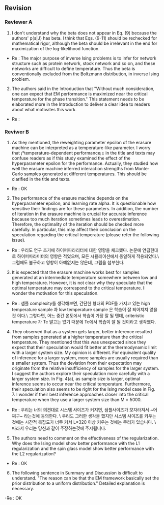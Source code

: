 ## Revision

### Reviewer A

1.  I don't understand why the beta does not appear in Eq. (9) because the authors' p(s|J) has beta. I think that Eqs. (9-11) should be rechecked for mathematical rigor, although the beta should be irrelevant in the end for maximization of the log-likelihood function.

- Re : The major purpose of inverse Ising problems is to infer for network structure such as protein network, stock network and so on, and these networks are difficult to define temperature. Thus the beta is conventionally excluded from the Boltzmann distribution, in inverse Ising problem.

2. The authors said in the Introduction that "Without much consideration, one can expect that EM performance is maximized near the critical temperature for the phase transition." This statement needs to be elaborated more in the Introduction to deliver a clear idea to readers about what motivates this work.

- Re : 

### Reviwer B

1. As they mentioned, the reweighting parameter epsilon of the erasure machine can be interpreted as a temperature-like parameter. I worry that ¡°temperature-dependent performance¡± in the title and texts may confuse readers as if this study examined the effect of the hyperparameter epsilon for the performance. Actually, they studied how well the erasure machine inferred interaction strengths from Monte-Carlo samples generated at different temperatures. This should be clarified in the title and texts. 

- Re : OK

2. The performance of the erasure machine depends on the hyperparameter epsilon, and learning rate alpha. It is questionable how sensitive their findings are for these parameters. In addition, the number of iteration in the erasure machine is crucial for accurate inference because too much iteration sometimes leads to overestimation. Therefore, the optimality of the iteration should be checked more carefully. In particular, this may affect their conclusion on the speculation regarding the critical temperature (please refer the following issue). 

- Re : 우리도 연구 초기에 하이퍼파라리터에 대한 영향을 체크했다. 논문에 언급한대로 하이퍼파라미터의 영향은 적었으며, 모든 시뮬레이션에서 동일하게 적용되었다.\\
그럼에도 불구하고 영향이 아예없지는 않은데, 그림을 첨부한다.

3. It is expected that the erasure machine works best for samples generated at an intermediate temperature somewhere between low and high temperature. However, it is not clear why they speculate that the optimal temperature may correspond to the critical temperature. I wonder the motivation for this speculation. 

- Re : 샘플 complexity를 생각해보면, 간단한 형태의 PDF를 가지고 있는 high temperature sample 과 low temperature sample 은 학습이 잘 되어지지 않을것 이다.\\
그렇다면, 어느 중간 온도에서 학습이 가장 잘 될 텐데, criteristic temperature 가 Tc 말고는 없기 때문에 Tc에서 학습이 잘 될 것이라고 생각했다.

4. They observed that as a system gets larger, better inference resulted from samples generated at a higher temperature than the critical temperature. They mentioned that this was unexpected since they expect that their speculation would fit better at the thermodynamic limit with a larger system size. My opinion is different. For equivalent quality of inference for a larger system, more samples are usually required than a smaller system. Thus the deviation from their expectation may originate from the relative insufficiency of samples for the larger system. I suggest the authors explore their speculation more carefully with a larger system size. In Fig. 4(a), as sample size is larger, optimal inference seems to occur near the critical temperature. Furthermore, their speculation also seems to be right for the Ising model case in Fig. 7. I wonder if their best inference approaches closer into the critical temperature when they use a larger system size than M = 5000. 

- Re : 우리는 너의 의견대로 시스템 사이즈가 커지면, 샘플사이즈가 모자라져서 ~어쩌구~ 라는것에 동의한다. \\
우리도 그러한 생각을 했지만 시스템 사이즈를 키우는 것에는 시간적 복잡도가 너무 커서 L=320 이상 키우는 것에는 무리가 있습니다. \\
따라서 우리는 당신과 같이 주장하는것에 주저됩니다.

5. The authors need to comment on the effectiveness of the regularization. Why does the Ising model show better performance with the L1 regularization and the spin glass model show better performance with the L2 regularization?

- Re : OK

6. The following sentence in Summary and Discussion is difficult to understand. "The reason can be that the EM framework basically set the prior distribution to a uniform distribution." Detailed explanation is necessary.

-Re : OK
